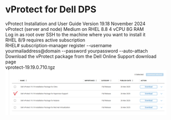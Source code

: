 # vProtect for Dell DPS
vProtect Installation and User Guide Version 19.18 November 2024 <br>
vProtect (server and node) Medium on RHEL 8.8 4 vCPU 8G RAM <br>
Log in as root over SSH to the machine where you want to install it<br>
RHEL 8/9 requires active subscription<br>
RHEL#   subscription-manager register --username yourmailaddress@domain --password yourpassword --auto-attach<br>
Download the vProtect package from the Dell Online Support download page<br>
vprotect-19.19.0.710.tgz <br>
![vprotect ](image/vprotect-dell-download.png)

